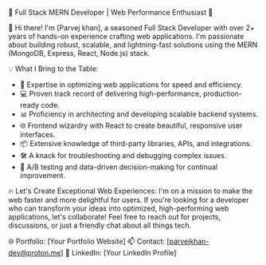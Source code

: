 🚀 Full Stack MERN Developer | Web Performance Enthusiast 🚀

👋 Hi there! I'm [Parvej khan], a seasoned Full Stack Developer with over 2+ years of hands-on experience crafting web applications. I'm passionate about building robust, scalable, and lightning-fast solutions using the MERN (MongoDB, Express, React, Node.js) stack.

💡 What I Bring to the Table:
- 🔧 Expertise in optimizing web applications for speed and efficiency.
- 💻 Proven track record of delivering high-performance, production-ready code.
- 📊 Proficiency in architecting and developing scalable backend systems.
- 🌐 Frontend wizardry with React to create beautiful, responsive user interfaces.
- 📦 Extensive knowledge of third-party libraries, APIs, and integrations.
- 🛠️ A knack for troubleshooting and debugging complex issues.
- 🧪 A/B testing and data-driven decision-making for continual improvement.

🔥 Let's Create Exceptional Web Experiences:
I'm on a mission to make the web faster and more delightful for users. If you're looking for a developer who can transform your ideas into optimized, high-performing web applications, let's collaborate! Feel free to reach out for projects, discussions, or just a friendly chat about all things tech.

🌐 Portfolio: [Your Portfolio Website]
📫 Contact: [parvejkhan-dev@proton.me]
🔗 LinkedIn: [Your LinkedIn Profile]
